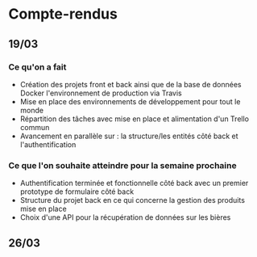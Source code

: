# Compte-rendus

## 19/03

### Ce qu'on a fait

- Création des projets front et back ainsi que de la base de données Docker l'environnement de production via Travis
- Mise en place des environnements de développement pour tout le monde
- Répartition des tâches avec mise en place et alimentation d'un Trello commun
- Avancement en parallèle sur : la structure/les entités côté back et l'authentification

### Ce que l'on souhaite atteindre pour la semaine prochaine

- Authentification terminée et fonctionnelle côté back avec un premier prototype de formulaire côté back
- Structure du projet back en ce qui concerne la gestion des produits mise en place
- Choix d'une API pour la récupération de données sur les bières

## 26/03
